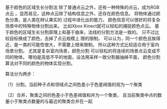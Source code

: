 基于颜色的区域生长分割法
除了普通点云之外，还有一种特殊的点云，成为RGB点云
。显而易见，这种点云除了结构信息之外，还存在颜色信息。
将物体通过颜色分类，是人类在辨认果实的 过程中进化出的能力，
颜色信息可以很好的将复杂场景中的特殊物体分割出来。
比如Xbox Kinect就可以轻松的捕捉颜色点云。
基于颜色的区域生长分割原理上和基于曲率，法线的分割方法是一致的。
只不过比较目标换成了颜色，去掉了点云规模上 限的限制。
可以认为，同一个颜色且挨得近，是一类的可能性很大，不需要上限来限制。
所以这种方式比较适合用于室内场景分割。
尤其是复杂室内场景，颜色分割 可以轻松的将连续的场景点云变成不同的物体。
哪怕是高低不平的地面，设法用采样一致分割器抽掉平面，
颜色分割算法对不同的颜色的物体实现分割。
 
算法分为两步：
 
（1）分割，当前种子点和领域点之间色差小于色差阀值的视为一个聚类
 
（2）合并，聚类之间的色差小于色差阀值和并为一个聚类，
  且当前聚类中点的数量小于聚类点数量的与最近的聚类合并在一起
